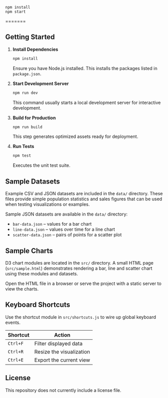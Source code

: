 ```
npm install
npm start
```
=======
## Getting Started

1. **Install Dependencies**

   ```bash
   npm install
   ```
   Ensure you have Node.js installed. This installs the packages listed in `package.json`.

2. **Start Development Server**

   ```bash
   npm run dev
   ```
   This command usually starts a local development server for interactive development.

3. **Build for Production**

   ```bash
   npm run build
   ```
   This step generates optimized assets ready for deployment.

4. **Run Tests**

   ```bash
   npm test
   ```
   Executes the unit test suite.

## Sample Datasets


Example CSV and JSON datasets are included in the `data/` directory. These files
provide simple population statistics and sales figures that can be used when
testing visualizations or examples.

Sample JSON datasets are available in the `data/` directory:

- `bar-data.json` – values for a bar chart
- `line-data.json` – values over time for a line chart
- `scatter-data.json` – pairs of points for a scatter plot

## Sample Charts

D3 chart modules are located in the `src/` directory. A small HTML page (`src/sample.html`) demonstrates rendering a bar, line and scatter chart using these modules and datasets.

Open the HTML file in a browser or serve the project with a static server to view the charts.

## Keyboard Shortcuts

Use the shortcut module in `src/shortcuts.js` to wire up global keyboard events.

| Shortcut | Action              |
| -------- | ------------------- |
| `Ctrl+F` | Filter displayed data |
| `Ctrl+R` | Resize the visualization |
| `Ctrl+E` | Export the current view |

## License

This repository does not currently include a license file.
